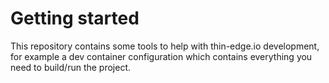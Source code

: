 # Getting started

This repository contains some tools to help with thin-edge.io development, for example a dev container configuration which contains everything you need to build/run the project.
